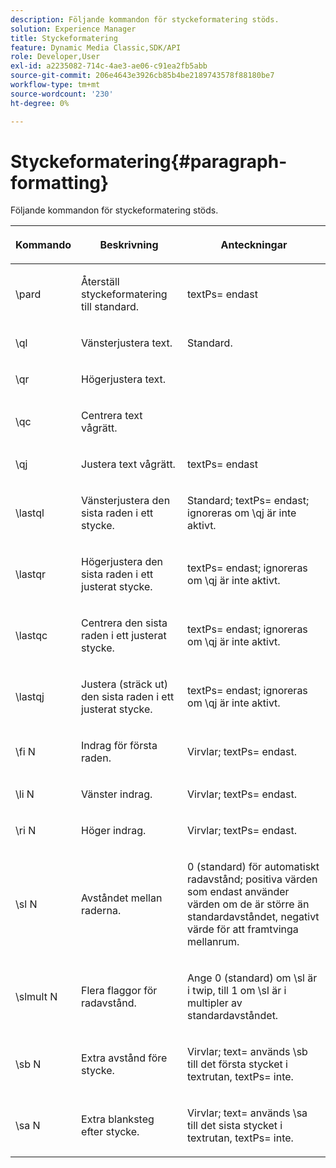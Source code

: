 ```yaml
---
description: Följande kommandon för styckeformatering stöds.
solution: Experience Manager
title: Styckeformatering
feature: Dynamic Media Classic,SDK/API
role: Developer,User
exl-id: a2235082-714c-4ae3-ae06-c91ea2fb5abb
source-git-commit: 206e4643e3926cb85b4be2189743578f88180be7
workflow-type: tm+mt
source-wordcount: '230'
ht-degree: 0%

---
```


# Styckeformatering{#paragraph-formatting}

Följande kommandon för styckeformatering stöds.

<table id="table_5DD044E1C0614A29A2413557DF57197D"> 
 <thead> 
  <tr> 
   <th class="entry"> <p>Kommando </p> </th> 
   <th class="entry"> <p>Beskrivning </p> </th> 
   <th class="entry"> <p>Anteckningar </p> </th> 
  </tr> 
 </thead>
 <tbody> 
  <tr> 
   <td> <span class="codeph"> \pard </span> </td> 
   <td> <p>Återställ styckeformatering till standard. </p> </td> 
   <td> <p> <span class="codeph"> textPs= </span> endast </p> </td> 
  </tr> 
  <tr> 
   <td> <span class="codeph"> \ql </span> </td> 
   <td> <p>Vänsterjustera text. </p> </td> 
   <td> <p>Standard. </p> </td> 
  </tr> 
  <tr> 
   <td> <span class="codeph"> \qr </span> </td> 
   <td> <p>Högerjustera text. </p> </td> 
   <td> <p> </p> </td> 
  </tr> 
  <tr> 
   <td> <span class="codeph"> \qc </span> </td> 
   <td> <p>Centrera text vågrätt. </p> </td> 
   <td> <p> </p> </td> 
  </tr> 
  <tr> 
   <td> <span class="codeph"> \qj </span> </td> 
   <td> <p>Justera text vågrätt. </p> </td> 
   <td> <p> <span class="codeph"> textPs= </span> endast </p> </td> 
  </tr> 
  <tr> 
   <td> <span class="codeph"> \lastql </span> </td> 
   <td> <p>Vänsterjustera den sista raden i ett stycke. </p> </td> 
   <td> <p>Standard; <span class="codeph"> textPs= </span> endast; ignoreras om <span class="codeph"> \qj </span>är inte aktivt. </p> </td> 
  </tr> 
  <tr> 
   <td> <span class="codeph"> \lastqr </span> </td> 
   <td> <p>Högerjustera den sista raden i ett justerat stycke. </p> </td> 
   <td> <p> <span class="codeph"> textPs= </span> endast; ignoreras om <span class="codeph"> \qj </span> är inte aktivt. </p> </td> 
  </tr> 
  <tr> 
   <td> <span class="codeph"> \lastqc </span> </td> 
   <td> <p>Centrera den sista raden i ett justerat stycke. </p> </td> 
   <td> <p> <span class="codeph"> textPs= </span> endast; ignoreras om <span class="codeph"> \qj </span>är inte aktivt. </p> </td> 
  </tr> 
  <tr> 
   <td> <span class="codeph"> \lastqj </span> </td> 
   <td> <p>Justera (sträck ut) den sista raden i ett justerat stycke. </p> </td> 
   <td> <p> <span class="codeph"> textPs= </span> endast; ignoreras om <span class="codeph"> \qj </span>är inte aktivt. </p> </td> 
  </tr> 
  <tr> 
   <td> <span class="codeph"> \fi <span class="varname"> N </span> </span> </td> 
   <td> <p>Indrag för första raden. </p> </td> 
   <td> <p>Virvlar; <span class="codeph"> textPs= </span> endast. </p> </td> 
  </tr> 
  <tr> 
   <td> <span class="codeph"> \li <span class="varname"> N </span> </span> </td> 
   <td> <p>Vänster indrag. </p> </td> 
   <td> <p>Virvlar; <span class="codeph"> textPs= </span> endast. </p> </td> 
  </tr> 
  <tr> 
   <td> <span class="codeph"> \ri <span class="varname"> N </span> </span> </td> 
   <td> <p>Höger indrag. </p> </td> 
   <td> <p>Virvlar; <span class="codeph"> textPs= </span> endast. </p> </td> 
  </tr> 
  <tr> 
   <td> <span class="codeph"> \sl <span class="varname"> N </span> </span> </td> 
   <td> <p>Avståndet mellan raderna. </p> </td> 
   <td> <p>0 (standard) för automatiskt radavstånd; positiva värden som endast använder värden om de är större än standardavståndet, negativt värde för att framtvinga mellanrum. </p> </td> 
  </tr> 
  <tr> 
   <td> <span class="codeph"> \slmult <span class="varname"> N </span> </span> </td> 
   <td> <p>Flera flaggor för radavstånd. </p> </td> 
   <td> <p>Ange 0 (standard) om <span class="codeph"> \sl </span> är i twip, till 1 om <span class="codeph"> \sl </span> är i multipler av standardavståndet. </p> </td> 
  </tr> 
  <tr> 
   <td> <span class="codeph"> \sb <span class="varname"> N </span> </span> </td> 
   <td> <p>Extra avstånd före stycke. </p> </td> 
   <td> <p>Virvlar; <span class="codeph"> text= </span>används <span class="codeph"> \sb </span> till det första stycket i textrutan, <span class="codeph"> textPs= </span> inte. </p> </td> 
  </tr> 
  <tr> 
   <td> <span class="codeph"> \sa <span class="varname"> N </span> </span> </td> 
   <td> <p>Extra blanksteg efter stycke. </p> </td> 
   <td> <p>Virvlar; <span class="codeph"> text= </span> används <span class="codeph"> \sa </span> till det sista stycket i textrutan, <span class="codeph"> textPs= </span> inte. </p> </td> 
  </tr> 
 </tbody> 
</table>
